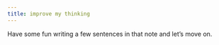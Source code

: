 ```yaml
---
title: improve my thinking
---
```

Have some fun writing a few sentences in that note and let’s move on.